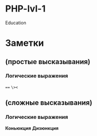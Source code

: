 # PHP-lvl-1
Education

# Заметки
## (простые высказывания)
### Логические выражения
```==```
```\><```


## (сложные высказывания)
### Логические выражения
**Коньюкция**
**Дизюнкция**
